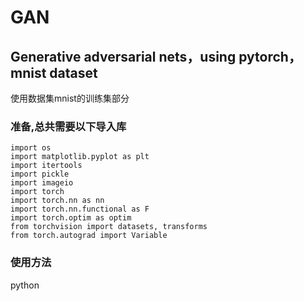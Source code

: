 # GAN
## Generative adversarial nets，using pytorch，mnist dataset  
使用数据集mnist的训练集部分  
### 准备,总共需要以下导入库  
`import os`  
`import matplotlib.pyplot as plt`  
`import itertools`  
`import pickle`  
`import imageio`  
`import torch`  
`import torch.nn as nn`  
`import torch.nn.functional as F`  
`import torch.optim as optim`  
`from torchvision import datasets, transforms`  
`from torch.autograd import Variable`  
### 使用方法  
python 
